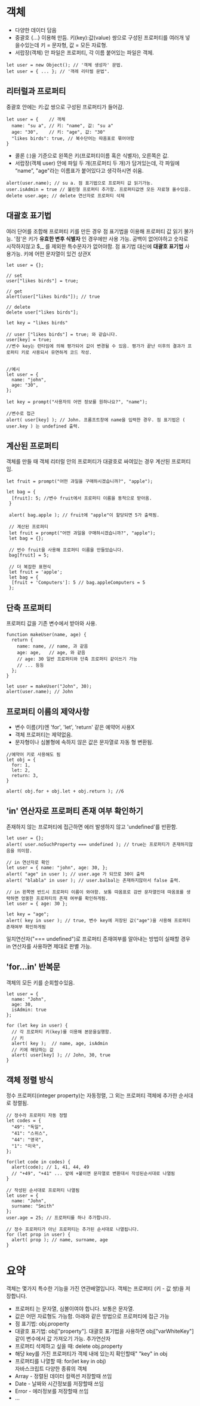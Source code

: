 # 객체
- 다양한 데이터 담음
- 중괄호 {...} 이용해 만듬. 키(key):값(value) 쌍으로 구성된 프로퍼티를 여러개 넣을수있는데 키 = 문자형, 값 = 모든 자료형.
- 서랍장(객체) 안 파일은 프로퍼티, 각 이름 붙어있는 파일은 객체.
```
let user = new Object(); // '객체 생성자' 문법.
let user = { ... }; // '객레 리터럴 문법".
```

## 리터럴과 프로퍼티
중괄호 안에는 키:값 쌍으로 구성된 프로퍼티가 들어감.
```
let user = {    // 객체
  name: "su a", // 키: "name", 값: "su a"
  age: "30",    // 키: "age", 값: "30"
  "likes birds": true, // 복수단어는 따옴표로 묶어야함
}
```
- 콜론 (:)을 기준으로 왼쪽은 키(프로퍼티이름 혹은 식별자), 오른쪽은 값.
- 서랍장(객체 user) 안에 파일 두 개(프로퍼티 두 개)가 담겨있는데, 각 파일에 “name”, "age"라는 이름표가 붙어있다고 생각하시면 쉬움.
```
alert(user.name); // su a. 점 표기법으로 프로퍼티 값 읽기가능.
user.isAdmin = true // 불린형 프로퍼티 추가함. 프로퍼티값엔 모든 자료형 올수있음.
delete user.age; // delete 연산자로 프로퍼티 삭제
```

## 대괄호 표기법
여러 단어를 조합해 프로퍼티 키를 만든 경우 점 표기법을 이용해 프로퍼티 값 읽기 불가능.
'점'은 키가 **유효한 변후 식별자** 인 경우에만 사용 가능. 공백이 없어야하고 숫자로 시작하지않고 $,_ 를 제외한 특수문자가 없어야함.
점 표기법 대신에 **대괄호 표기법** 사용가능. 키에 어떤 문자열이 있건 상관X
```
let user = {};

// set
user["likes birds"] = true;

// get
alert(user["likes birds"]); // true

// delete
delete user["likes birds"];
```


```
let key = "likes birds"

// user ["likes birds"] = true; 와 같습니다.
user[key] = true;
//변수 key는 런타임에 의해 평가되어 값이 변경될 수 있음. 평가가 끝난 이후의 결과가 프로퍼티 키로 사용되서 유연하게 코드 작성.


//예시
let user = {
  name: "john",
  age: "30",
};

let key = prompt("사용자의 어떤 정보를 원하나요?", "name");

//변수로 접근
alert( user[key] ); // John. 프롬프트창에 name을 입력한 경우. 점 표기법은 ( user.key ) 는 undefined 출력.
```

## 계산된 프로퍼티
객체를 만들 때 객체 리터럴 안의 프로퍼티가 대괄호로 싸여있는 경우 계산된 프로퍼티임.
```
let fruit = prompt("어떤 과일을 구매하시겠습니까?", "apple");

let bag = {
  [fruit]: 5; //변수 fruit에서 프로퍼티 이름을 동적으로 받아옴.
 }
 
 alert( bag.apple ); // fruit에 "apple"이 할당되면 5가 출력됨.
 
 // 계산된 프로퍼티
 let fruit = prompt("어떤 과일을 구매하시겠습니까?", "apple");
 let bag = {};
 
 // 번수 fruit을 사용해 프로퍼티 이름을 만들었습니다.
 bag[fruit] = 5;
 
 // 더 복잡한 표현식
 let fruit = 'apple';
 let bag = {
  [fruit + 'Computers']: 5 // bag.appleComputers = 5
 };
```

## 단축 프로퍼티
프로퍼티 값을 기존 변수에서 받아와 사용.
```
function makeUser(name, age) {
  return {
    name: name, // name, 과 같음
    age: age,   // age, 와 같음
    // age: 30 일반 프로퍼티와 단축 프로퍼티 같이쓰기 가능
    // ... 등등
  };
}

let user = makeUser("John", 30);
alert(user.name); // John
```

## 프로퍼티 이름의 제약사항
- 변수 이름(키)엔 'for', 'let', 'return' 같은 예약어 사용X
- 객체 프로퍼티는 제약없음.
- 문자형이나 심볼형에 속하지 않은 값은 문자열로 자동 형 변환됨.
```
//예약어 키로 사용해도 됨 
let obj = {
  for: 1,
  let: 2,
  return: 3,
}

alert( obj.for + obj.let + obj.return ); //6
```

## 'in' 연산자로 프로퍼티 존재 여부 확인하기
존재하지 않는 프로퍼티에 접근하면 에러 발생하지 않고 'undefined'를 반환함.

```
let user = {};
alert( user.noSuchProperty === undefined ); // true는 프로퍼티가 존재하지않음을 의미함.

// in 연산자로 확인
let user = { name: "john", age: 30, };
alert( "age" in user ); // user.age 가 되므로 30이 출력
alert( "blabla" in user ); // user.balbal는 존재하지않아서 false 출력.

// in 왼쪽엔 반드시 프로퍼티 이름이 와야함. 보통 따옴표로 감싼 문자열인데 따옴표를 생략하면 엉뚱한 프로퍼티의 존재 여부를 확인하게됨.
let user = { age: 30 };

let key = "age";
alert( key in user ); // true, 변수 key에 저장된 값("age")을 사용해 프로퍼티 존재여부 확인하게됨
```
일치연산자("=== undefined")로 프로퍼티 존재여부를 알아내는 방법이 실패할 경우 in 연산자를 사용하면 제대로 판별 가능.


## 'for...in' 반복문
객체의 모든 키를 순회할수있음.
```
let user = {
  name: "John",
  age: 30,
  isAdmin: true
};

for (let key in user) {
  // 각 프로퍼티 키(key)를 이용해 본문을실행함.
  // 키
  alert( key );  // name, age, isAdmin
  // 키에 해당하는 값
  alert( user[key] ); // John, 30, true
}
```

## 객체 정렬 방식
정수 프로퍼티(integer property)는 자동정렬, 그 외는 프로퍼티 객체에 추가한 순서대로 정렬됨.
```
// 정수라 프로퍼티 자동 정렬
let codes = {
  "49": "독일",
  "41": "스위스",
  "44": "영국",
  "1": "미국",
};

for(let code in codes) {
  alert(code); // 1, 41, 44, 49
  // "+49", "+41" ... 앞에 +붙이면 문자열로 변환대서 작성된순서대로 나열됨
}

// 작성된 순서대로 프로퍼티 나열됨
let user = {
  name: "John",
  surname: "Smith"
};
user.age = 25; // 프로퍼티를 하나 추가합니다.

// 정수 프로퍼티가 아닌 프로퍼티는 추가된 순서대로 나열됩니다.
for (let prop in user) {
  alert( prop ); // name, surname, age
}
```

# 요약
객체는 몇가지 특수한 기능을 가진 연관배열입니다.
객체는 프로퍼티 (키 - 값 쌍)을 저장합니다.
- 프로퍼티 는 문자열, 심볼이여야 합니다. 보통은 문자열.
- 값은 어떤 자료형도 가능함.
아래와 같은 방법으로 프로퍼티에 접근 가능
- 점 표기법: obj.property
- 대괄호 표기법: obj["property"]. 대괄호 표기법을 사용하면 obj["varWhiteKey"] 같이 변수에서 값 가져오기 가능.
추가연산자
- 프로퍼티 삭제하고 싶을 때: delete obj.property
- 해당 key를 가진 프로퍼티가 객체 내에 있는지 확인할때" "key" in obj
- 프로퍼티를 나열할 때: for(let key in obj)  
자바스크립트 다양한 종류의 객체
- Array - 정렬된 데이터 컬렉션 저장할때 쓰임 
- Date - 날짜와 시간정보를 저장할때 쓰임
- Error - 에러정보를 저장할때 쓰임 
- ...

